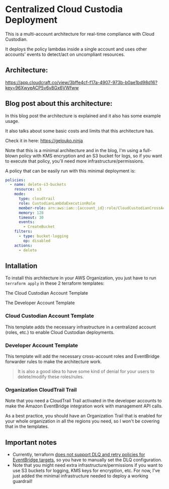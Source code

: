 # Centralized Cloud Custodia Deployment

This is a multi-account architecture for real-time compliance with Cloud Custodian.

It deploys the policy lambdas inside a single account and uses other accounts' events to detect/act on uncompliant resources.

## Architecture:

https://app.cloudcraft.co/view/3bffe4cf-f17a-4907-973b-b0ae1bd98d16?key=96XwyeACP5v6v8Gx6VWfww

## Blog post about this architecture:

In this blog post the architecture is explained and it also has some example usage.

It also talks about some basic costs and limits that this architecture has.

Check it in here: https://gelouko.ninja

Note that this is a minimal architecture and in the blog, I'm using a full-blown policy with KMS encryption and an S3 bucket for logs, so if you want to execute that policy, you'll need more infrastructure/permissions.

A policy that can be easily run with this minimal deployment is:


```yaml
policies:
  - name: delete-s3-buckets
    resource: s3
    mode:
      type: cloudtrail
      role: CustodianLambdaExecutionRole
      member-role: arn:aws:iam::{account_id}:role/CloudCustodianCrossAccountRole
      memory: 128
      timeout: 30
      events:
        - CreateBucket
    filters:
      - type: bucket-logging
        op: disabled
    actions:
      - delete
```

## Intallation

To install this architecture in your AWS Organization, you just have to run `terraform apply` in these 2 terraform templates:

The Cloud Custodian Account Template

The Developer Account Template

### Cloud Custodian Account Template

This template adds the necessary infrastructure in a centralized account (roles, etc.) to enable Cloud Custodian deployments.

### Developer Account Template

This template will add the necessary cross-account roles and EventBridge forwarder rules to make the architecture work.

> It is also a good idea to have some kind of denial for your users to delete/modify these roles/rules.

### Organization CloudTrail Trail

Note that you need a CloudTrail Trail activated in the developer accounts to make the Amazon EventBridge integration work with management API calls.

As a best practice, you should have an Organization Trail that is enabled for your whole organization in all the regions you need, so I won't be covering that in the templates.

## Important notes

- Currently, terraform [does not support DLQ and retry policies for EventBridge targets](https://github.com/hashicorp/terraform-provider-aws/issues/15836), so you have to manually set the DLQ configuration.
- Note that you might need extra infrastructure/permissions if you want to use S3 buckets for logging, KMS keys for encryption, etc. For now, I've just added the minimal infrastructure needed to deploy a working guardrail!
